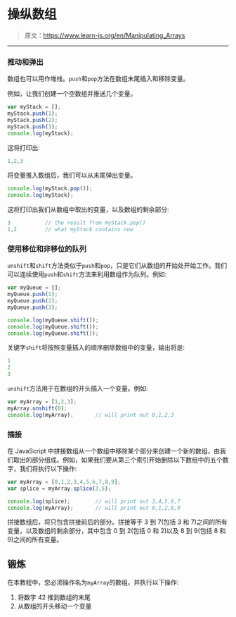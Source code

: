# 操纵数组

> 原文：<https://www.learn-js.org/en/Manipulating_Arrays>

* * *

### 推动和弹出

数组也可以用作堆栈。`push`和`pop`方法在数组末尾插入和移除变量。

例如，让我们创建一个空数组并推送几个变量。

```js
var myStack = [];
myStack.push(1);
myStack.push(2);
myStack.push(3);
console.log(myStack); 
```

这将打印出:

```js
1,2,3 
```

将变量推入数组后，我们可以从末尾弹出变量。

```js
console.log(myStack.pop());
console.log(myStack); 
```

这将打印出我们从数组中取出的变量，以及数组的剩余部分:

```js
3           // the result from myStack.pop()
1,2         // what myStack contains now 
```

### 使用移位和非移位的队列

`unshift`和`shift`方法类似于`push`和`pop`，只是它们从数组的开始处开始工作。我们可以连续使用`push`和`shift`方法来利用数组作为队列。例如:

```js
var myQueue = [];
myQueue.push(1);
myQueue.push(2);
myQueue.push(3);

console.log(myQueue.shift());
console.log(myQueue.shift());
console.log(myQueue.shift()); 
```

关键字`shift`将按照变量插入的顺序删除数组中的变量，输出将是:

```js
1
2
3 
```

`unshift`方法用于在数组的开头插入一个变量。例如:

```js
var myArray = [1,2,3];
myArray.unshift(0);
console.log(myArray);       // will print out 0,1,2,3 
```

### 插接

在 JavaScript 中拼接数组从一个数组中移除某个部分来创建一个新的数组，由我们取出的部分组成。例如，如果我们要从第三个索引开始删除以下数组中的五个数字，我们将执行以下操作:

```js
var myArray = [0,1,2,3,4,5,6,7,8,9];
var splice = myArray.splice(3,5);

console.log(splice);        // will print out 3,4,5,6,7
console.log(myArray);       // will print out 0,1,2,8,9 
```

拼接数组后，将只包含拼接前后的部分。拼接等于 3 到 7(包括 3 和 7)之间的所有变量，以及数组的剩余部分，其中包含 0 到 2(包括 0 和 2)以及 8 到 9(包括 8 和 9)之间的所有变量。

## 锻炼

在本教程中，您必须操作名为`myArray`的数组，并执行以下操作:

1.  将数字 42 推到数组的末尾
2.  从数组的开头移动一个变量